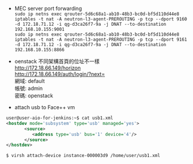 * MEC server port forwarding  
`sudo ip netns exec qrouter-5d6c68a1-ab10-48b3-bc0d-bf5d110d44e8 iptables -t nat -A neutron-l3-agent-PREROUTING -p tcp --dport 9160 -d 172.18.71.12 -i qg-d3ca26f7-9a -j DNAT --to-destination 192.168.10.155:9001`  
`sudo ip netns exec qrouter-5d6c68a1-ab10-48b3-bc0d-bf5d110d44e8 iptables -t nat -A neutron-l3-agent-PREROUTING -p tcp --dport 9161 -d 172.18.71.12 -i qg-d3ca26f7-9a -j DNAT --to-destination 192.168.10.155:8866`

* oenstack
不同架構首頁的位址不一樣  
<http://172.18.66.149/horizon>  
<http://172.18.66.149/auth/login/?next=>  
網域: default  
帳號: admin  
密碼: openstack

* attach usb to Face++ vm
```xml
user@user-aio-for-jenkins:~$ cat usb1.xml
<hostdev mode='subsystem' type='usb' managed='yes'>
       <source>
          <address type='usb' bus='1' device='4'/>
       </source>
</hostdev>
```
  
`$ virsh attach-device instance-000003d9 /home/user/usb1.xml`